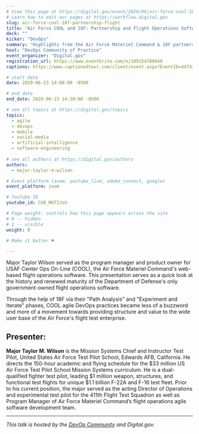 ```yaml
---
# View this page at https://digital.gov/event/2020/06/air-force-cool-18f-partnership-flight
# Learn how to edit our pages at https://workflow.digital.gov
slug: air-force-cool-18f-partnership-flight
title: "Air Force COOL and 18F: Partnership and Flight Operations Software Agile Lessons Learned"
deck: ""
kicker: "DevOps"
summary: "Highlights from the Air Force Materiel Command & 18F partnership and the importance of organizational structure, roles of the core team, and user outreach for military and government DevOps."
host: "DevOps Community of Practice"
event_organizer: "Digital.gov"
registration_url: https://www.eventbrite.com/e/109154700648
captions: https://www.captionedtext.com/client/event.aspx?EventID=4474360&CustomerID=321

# start date
date: 2020-06-23 14:00:00 -0500

# end date
end_date: 2020-06-23 14:30:00 -0500

# see all topics at https://digital.gov/topics
topics: 
  - agile
  - devops
  - mobile
  - social-media
  - artificial-intelligence
  - software-engineering
  
# see all authors at https://digital.gov/authors
authors: 
  - major-taylor-m-wilson

# Event platform (zoom, youtube_live, adobe_connect, google)
event_platform: zoom

# YouTube ID
youtube_id: CO8_MOTZJsU

# Page weight: controls how this page appears across the site
# 0 -- hidden
# 1 -- visible
weight: 0

# Make it better ♥

---
```

Major Taylor Wilson served as the program manager and product owner for USAF Center Ops On-Line (COOL), the Air Force Materiel Command's web-based flight operations software. This presentation serves as a quick look at the history and renewed maturity of the Department of Defense's only government-owned flight operations software.

Through the help of 18F via their "Path Analysis" and "Experiment and Iterate" phases, COOL agile DevOps practices became less of a buzzword and more of a movement towards providing structure and value to the wide user base of the Air Force's flight test enterprise.

## Presenter:

**Major Taylor M. Wilson** is the Mission Systems Chief and Instructor Test Pilot, United States Air Force Test Pilot School, Edwards AFB, California. He directs the 150-hour academic and flying schedule for the $33 million US Air Force Test Pilot School Mission Systems curriculum. He is a dual-qualified fighter test pilot, leading $1 million weapon, structures, and functional test flights for unique $1.1 billion F-22A and F-16 test fleet. Prior to his current position, the major served as the acting Director of Operations and experimental test pilot for the 411th Flight Test Squadron as well as Program Manager of Air Force Materiel Command’s flight operations agile software development team.

---

*This talk is hosted by the [DevOp Community](https://digital.gov/communities/devops/) and Digital.gov.*
